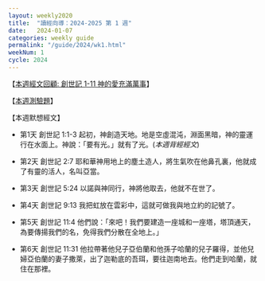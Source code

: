```yaml
---
layout: weekly2020
title:  "讀經向導：2024-2025 第 1 週"
date:   2024-01-07
categories: weekly guide
permalink: "/guide/2024/wk1.html"
weekNum: 1
cycle: 2024
---
```

【<a href="https://youtu.be/RKiyf4ys_UY" target="_blank">本週經文回顧: 創世記 1-11 神的愛充滿萬事</a>】

【<a href="https://forms.office.com/r/r3avGaKrTM" target="_blank">本週測驗題</a>】


【本週默想經文】
+ 第1天 創世記 1:1-3 起初，神創造天地。地是空虛混沌，淵面黑暗，神的靈運行在水面上。神說：「要有光。」就有了光。(_本週背經經文_)

+ 第2天 創世記 2:7 耶和華神用地上的塵土造人，將生氣吹在他鼻孔裏，他就成了有靈的活人，名叫亞當。

+ 第3天 創世記 5:24 以諾與神同行，神將他取去，他就不在世了。

+ 第4天 創世記 9:13 我把虹放在雲彩中，這就可做我與地立約的記號了。

+ 第5天 創世記 11:4 他們說：「來吧！我們要建造一座城和一座塔，塔頂通天，為要傳揚我們的名，免得我們分散在全地上。」

+ 第6天 創世記 11:31 他拉帶著他兒子亞伯蘭和他孫子哈蘭的兒子羅得，並他兒婦亞伯蘭的妻子撒萊，出了迦勒底的吾珥，要往迦南地去。他們走到哈蘭，就住在那裡。
